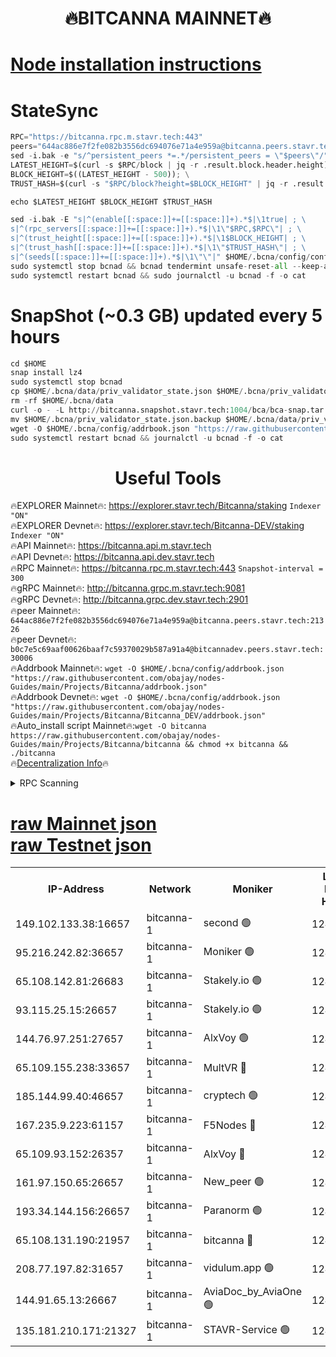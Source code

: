 <h1 align="center"> 🔥BITCANNA MAINNET🔥</h1>


[Node installation instructions](https://github.com/obajay/nodes-Guides/tree/main/Projects/Bitcanna)
=

# StateSync
```python
RPC="https://bitcanna.rpc.m.stavr.tech:443"
peers="644ac886e7f2fe082b3556dc694076e71a4e959a@bitcanna.peers.stavr.tech:21326"
sed -i.bak -e "s/^persistent_peers *=.*/persistent_peers = \"$peers\"/" $HOME/.bcna/config/config.toml
LATEST_HEIGHT=$(curl -s $RPC/block | jq -r .result.block.header.height); \
BLOCK_HEIGHT=$((LATEST_HEIGHT - 500)); \
TRUST_HASH=$(curl -s "$RPC/block?height=$BLOCK_HEIGHT" | jq -r .result.block_id.hash)

echo $LATEST_HEIGHT $BLOCK_HEIGHT $TRUST_HASH

sed -i.bak -E "s|^(enable[[:space:]]+=[[:space:]]+).*$|\1true| ; \
s|^(rpc_servers[[:space:]]+=[[:space:]]+).*$|\1\"$RPC,$RPC\"| ; \
s|^(trust_height[[:space:]]+=[[:space:]]+).*$|\1$BLOCK_HEIGHT| ; \
s|^(trust_hash[[:space:]]+=[[:space:]]+).*$|\1\"$TRUST_HASH\"| ; \
s|^(seeds[[:space:]]+=[[:space:]]+).*$|\1\"\"|" $HOME/.bcna/config/config.toml
sudo systemctl stop bcnad && bcnad tendermint unsafe-reset-all --keep-addr-book
sudo systemctl restart bcnad && sudo journalctl -u bcnad -f -o cat
```
# SnapShot (~0.3 GB) updated every 5 hours
```python
cd $HOME
snap install lz4
sudo systemctl stop bcnad
cp $HOME/.bcna/data/priv_validator_state.json $HOME/.bcna/priv_validator_state.json.backup
rm -rf $HOME/.bcna/data
curl -o - -L http://bitcanna.snapshot.stavr.tech:1004/bca/bca-snap.tar.lz4 | lz4 -c -d - | tar -x -C $HOME/.bcna --strip-components 2
mv $HOME/.bcna/priv_validator_state.json.backup $HOME/.bcna/data/priv_validator_state.json
wget -O $HOME/.bcna/config/addrbook.json "https://raw.githubusercontent.com/obajay/nodes-Guides/main/Projects/Bitcanna/addrbook.json"
sudo systemctl restart bcnad && journalctl -u bcnad -f -o cat
```

 <h1 align="center"> Useful Tools</h1>

🔥EXPLORER Mainnet🔥:    https://explorer.stavr.tech/Bitcanna/staking          `Indexer "ON"` \
🔥EXPLORER Devnet🔥:     https://explorer.stavr.tech/Bitcanna-DEV/staking     `Indexer "ON"` \
🔥API Mainnet🔥:         https://bitcanna.api.m.stavr.tech \
🔥API Devnet🔥:          https://bitcanna.api.dev.stavr.tech \
🔥RPC Mainnet🔥:         https://bitcanna.rpc.m.stavr.tech:443         `Snapshot-interval = 300` \
🔥gRPC Mainnet🔥:        http://bitcanna.grpc.m.stavr.tech:9081 \
🔥gRPC Devnet🔥:         http://bitcanna.grpc.dev.stavr.tech:2901 \
🔥peer Mainnet🔥:        `644ac886e7f2fe082b3556dc694076e71a4e959a@bitcanna.peers.stavr.tech:21326` \
🔥peer Devnet🔥:         `b0c7e5c69aaf00626baaf7c59370029b587a91a4@bitcannadev.peers.stavr.tech:30006` \
🔥Addrbook Mainnet🔥:    ```wget -O $HOME/.bcna/config/addrbook.json "https://raw.githubusercontent.com/obajay/nodes-Guides/main/Projects/Bitcanna/addrbook.json"``` \
🔥Addrbook Devnet🔥:    ```wget -O $HOME/.bcna/config/addrbook.json "https://raw.githubusercontent.com/obajay/nodes-Guides/main/Projects/Bitcanna/Bitcanna_DEV/addrbook.json"``` \
🔥Auto_install script Mainnet🔥:```wget -O bitcanna https://raw.githubusercontent.com/obajay/nodes-Guides/main/Projects/Bitcanna/bitcanna && chmod +x bitcanna && ./bitcanna``` \
🔥[Decentralization Info](https://github.com/obajay/StateSync-snapshots/tree/main/Projects/Bitcanna/Decentralization)🔥


<details>
<summary>RPC Scanning</summary>

<h2 align="center"> We scan nodes in real time every 4 hours. And we provide the final result of RPC endpoints.
We cannot influence the operation of these nodes in any way. </h2>


```python
If Voting Power is higher than 0 --> then the Node is a validator of the network and may be subject to attack and be a potential threat to the chain.
```
```python
We marked such validators with a red symbol
```

</details>

[raw Mainnet json](https://rpc-check.bcam.stavr.tech/bcam/rpc-bcam-result.json) \
[raw Testnet json](https://github.com/obajay/StateSync-snapshots/tree/main/Projects/Bitcanna/Rpc-Check-Testnet)
=



<table><tr><th>IP-Address</th><th>Network</th><th>Moniker</th><th>Latest Block Height</th><th>Earliest Block Height</th><th>Catching Up</th><th>Tx Index</th><th>Voting Power</th><th>Scan Time</th></tr><tr><td>149.102.133.38:16657</td><td>bitcanna-1</td><td>second 🟢</td><td>12463834</td><td>1</td><td>False</td><td>on</td><td>0</td><td>2024-02-06T14:53:52.176283947UTC</td></tr><tr><td>95.216.242.82:36657</td><td>bitcanna-1</td><td>Moniker 🟢</td><td>12463823</td><td>5776907</td><td>False</td><td>on</td><td>0</td><td>2024-02-06T14:52:49.016259830UTC</td></tr><tr><td>65.108.142.81:26683</td><td>bitcanna-1</td><td>Stakely.io 🟢</td><td>12463827</td><td>6152001</td><td>False</td><td>on</td><td>0</td><td>2024-02-06T14:53:13.088717801UTC</td></tr><tr><td>93.115.25.15:26657</td><td>bitcanna-1</td><td>Stakely.io 🟢</td><td>12463826</td><td>6520001</td><td>False</td><td>on</td><td>0</td><td>2024-02-06T14:53:06.556483902UTC</td></tr><tr><td>144.76.97.251:27657</td><td>bitcanna-1</td><td>AlxVoy 🟢</td><td>12463832</td><td>8805201</td><td>False</td><td>on</td><td>0</td><td>2024-02-06T14:53:41.550010132UTC</td></tr><tr><td>65.109.155.238:33657</td><td>bitcanna-1</td><td>MultVR 🔴</td><td>12463828</td><td>9933415</td><td>False</td><td>on</td><td>352426</td><td>2024-02-06T14:53:20.985422692UTC</td></tr><tr><td>185.144.99.40:46657</td><td>bitcanna-1</td><td>cryptech 🟢</td><td>12463823</td><td>11528001</td><td>False</td><td>on</td><td>0</td><td>2024-02-06T14:52:44.538628592UTC</td></tr><tr><td>167.235.9.223:61157</td><td>bitcanna-1</td><td>F5Nodes 🔴</td><td>12463829</td><td>12084001</td><td>False</td><td>on</td><td>570</td><td>2024-02-06T14:53:23.347262697UTC</td></tr><tr><td>65.109.93.152:26357</td><td>bitcanna-1</td><td>AlxVoy 🔴</td><td>12463834</td><td>12109301</td><td>False</td><td>on</td><td>1391765</td><td>2024-02-06T14:53:52.756959188UTC</td></tr><tr><td>161.97.150.65:26657</td><td>bitcanna-1</td><td>New_peer 🟢</td><td>12463827</td><td>12254001</td><td>False</td><td>on</td><td>0</td><td>2024-02-06T14:53:13.451549683UTC</td></tr><tr><td>193.34.144.156:26657</td><td>bitcanna-1</td><td>Paranorm 🟢</td><td>12460456</td><td>12271301</td><td>False</td><td>on</td><td>0</td><td>2024-02-06T14:53:30.103958905UTC</td></tr><tr><td>65.108.131.190:21957</td><td>bitcanna-1</td><td>bitcanna 🔴</td><td>12463830</td><td>12363830</td><td>False</td><td>on</td><td>409505</td><td>2024-02-06T14:53:29.816324685UTC</td></tr><tr><td>208.77.197.82:31657</td><td>bitcanna-1</td><td>vidulum.app 🟢</td><td>12463828</td><td>12386934</td><td>False</td><td>on</td><td>0</td><td>2024-02-06T14:53:16.368147306UTC</td></tr><tr><td>144.91.65.13:26667</td><td>bitcanna-1</td><td>AviaDoc_by_AviaOne 🟢</td><td>12463831</td><td>12454101</td><td>False</td><td>on</td><td>0</td><td>2024-02-06T14:53:38.829236527UTC</td></tr><tr><td>135.181.210.171:21327</td><td>bitcanna-1</td><td>STAVR-Service 🟢</td><td>12463832</td><td>12462001</td><td>False</td><td>on</td><td>0</td><td>2024-02-06T14:53:41.251986166UTC</td></tr></table>
